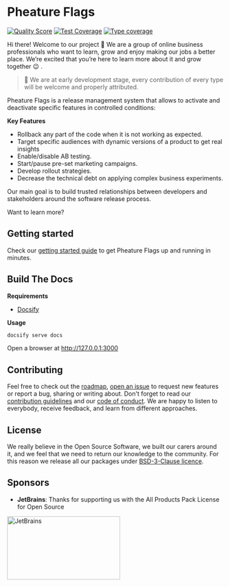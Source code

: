 # Pheature Flags

[![Quality Score][ico-code-quality]][link-code-quality]
[![Test Coverage][ico-coverage]][link-coverage]
[![Type coverage][ico-psalm]][link-psalm]

Hi there! Welcome to our project 👋 We are a group of online business professionals who want to learn, grow and enjoy
making our jobs a better place. We’re excited that you’re here to learn more about it and grow together 😉 .

> 🚧 We are at early development stage, every contribution of every type will be welcome and properly attributed.

Pheature Flags is a release management system that allows to activate and deactivate specific features in controlled conditions:

**Key Features**

* Rollback any part of the code when it is not working as expected.
* Target specific audiences with dynamic versions of a product to get real insights
* Enable/disable AB testing.
* Start/pause pre-set marketing campaigns.
* Develop rollout strategies.
* Decrease the technical debt on applying complex business experiments.

Our main goal is to build trusted relationships between developers and stakeholders around the software release process.

Want to learn more?

## Getting started

Check our [getting started guide](https://pheatureflags.io/#/getting-started/) to get Pheature Flags up and running in minutes.

## Build The Docs

**Requirements**

* [Docsify](https://docsify.js.org/#/quickstart)

**Usage**

```bash
docsify serve docs
```

Open a browser at http://127.0.0.1:3000

## Contributing

Feel free to check out the [roadmap](https://github.com/pheature-flags/pheature-flags/issues/40), [open an issue](https://github.com/pheature-flags/pheature-flags/issues/new/choose) to request new features or report a bug, sharing or writing about. Don't forget to read
our [contribution guidelines](/CONTRIBUTING) and our [code of conduct](/CODE_OF_CONDUCT). We are happy to listen to everybody,
receive feedback, and learn from different approaches.

## License

We really believe in the Open Source Software, we built our carers around it, and we feel that we need to return our
knowledge to the community. For this reason we release all our packages under [BSD-3-Clause licence](/LICENSE.md). 

## Sponsors

* **JetBrains**: Thanks for supporting us with the All Products Pack License for Open Source

<a href="https://jb.gg/OpenSource" target="_blank">
    <img alt="JetBrains" width="200" src="https://antidotfw.io/images/jetbrains-variant-4.png" style="width:263px !important;height:147px !important"/>
</a>

[ico-code-quality]: https://img.shields.io/scrutinizer/g/pheature-flags/pheature-flags.svg?style=flat-square
[link-code-quality]: https://scrutinizer-ci.com/g/pheature-flags/pheature-flags/badges/coverage.png?b=1.0.x
[ico-coverage]: https://codecov.io/gh/pheature-flags/pheature-flags/branch/1.0.x/graph/badge.svg?token=DTQIQUZ106
[link-coverage]: https://codecov.io/gh/pheature-flags/pheature-flags
[ico-psalm]: https://shepherd.dev/github/pheature-flags/pheature-flags/coverage.svg
[link-psalm]: https://shepherd.dev/github/pheature-flags/pheature-flags
